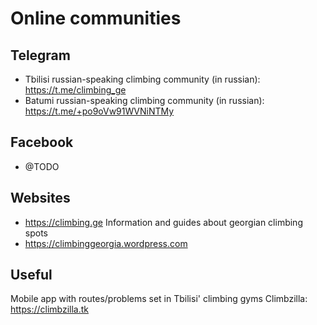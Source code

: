 # Online communities
## Telegram
- Tbilisi russian-speaking climbing community (in russian): https://t.me/climbing_ge
- Batumi russian-speaking climbing community (in russian): https://t.me/+po9oVw91WVNiNTMy

## Facebook
 - @TODO

## Websites
- https://climbing.ge Information and guides about georgian climbing spots
- https://climbinggeorgia.wordpress.com

## Useful
Mobile app with routes/problems set in Tbilisi' climbing gyms Climbzilla: https://climbzilla.tk